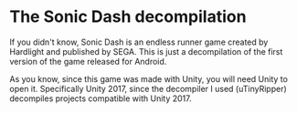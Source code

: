 # The Sonic Dash decompilation
If you didn't know, Sonic Dash is an endless runner game created by Hardlight and published by SEGA. This is just a decompilation of the first version of the game released for Android.

As you know, since this game was made with Unity, you will need Unity to open it. Specifically Unity 2017, since the decompiler I used (uTinyRipper) decompiles projects compatible with Unity 2017.